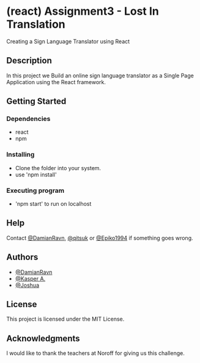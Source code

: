 # (react) Assignment3 - Lost In Translation

Creating a Sign Language Translator using React

## Description

In this project we Build an online sign language translator as a Single Page Application using the React framework.

## Getting Started

### Dependencies

* react
* npm

### Installing

* Clone the folder into your system.
* use 'npm install'

### Executing program

* 'npm start' to run on localhost

## Help

Contact [@DamianRavn](https://github.com/DamianRavn), [@qitsuk](https://github.com/qitsuk) or [@Epiko1994](https://github.com/Epiko1994) if something goes wrong.

## Authors

* [@DamianRavn](https://github.com/DamianRavn)
* [@Kasper A.](https://github.com/qitsuk)
* [@Joshua](https://github.com/Epiko1994)

## License

This project is licensed under the MIT License.

## Acknowledgments

I would like to thank the teachers at Noroff for giving us this challenge.
